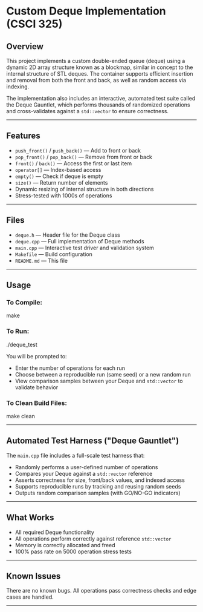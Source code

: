 # Custom Deque Implementation (CSCI 325)

## Overview

This project implements a custom double-ended queue (deque) using a dynamic 2D array structure known as a blockmap, similar in concept to the internal structure of STL deques. The container supports efficient insertion and removal from both the front and back, as well as random access via indexing.

The implementation also includes an interactive, automated test suite called the Deque Gauntlet, which performs thousands of randomized operations and cross-validates against a `std::vector` to ensure correctness.

---

## Features

- `push_front()` / `push_back()` — Add to front or back
- `pop_front()` / `pop_back()` — Remove from front or back
- `front()` / `back()` — Access the first or last item
- `operator[]` — Index-based access
- `empty()` — Check if deque is empty
- `size()` — Return number of elements
- Dynamic resizing of internal structure in both directions
- Stress-tested with 1000s of operations

---

## Files

- `deque.h` — Header file for the Deque class
- `deque.cpp` — Full implementation of Deque methods
- `main.cpp` — Interactive test driver and validation system
- `Makefile` — Build configuration
- `README.md` — This file

---

## Usage

### To Compile:
make

### To Run:
./deque_test

You will be prompted to:
- Enter the number of operations for each run
- Choose between a reproducible run (same seed) or a new random run
- View comparison samples between your Deque and `std::vector` to validate behavior

### To Clean Build Files:
make clean

---

## Automated Test Harness ("Deque Gauntlet")

The `main.cpp` file includes a full-scale test harness that:
- Randomly performs a user-defined number of operations
- Compares your Deque against a `std::vector` reference
- Asserts correctness for size, front/back values, and indexed access
- Supports reproducible runs by tracking and reusing random seeds
- Outputs random comparison samples (with GO/NO-GO indicators)

---

## What Works
- All required Deque functionality  
- All operations perform correctly against reference `std::vector`  
- Memory is correctly allocated and freed  
- 100% pass rate on 5000 operation stress tests

---

## Known Issues

There are no known bugs. All operations pass correctness checks and edge cases are handled.

---